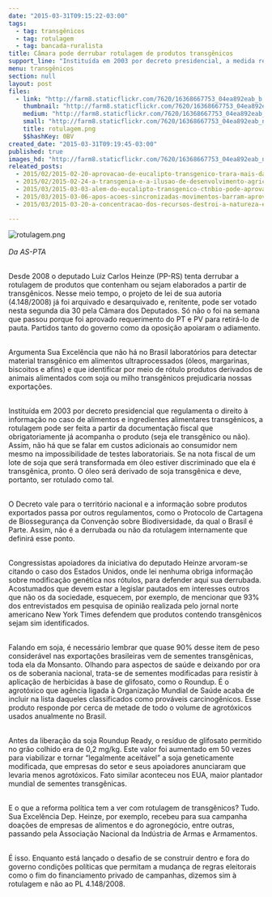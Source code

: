 ```yaml
---
date: "2015-03-31T09:15:22-03:00"
tags:
  - tag: transgênicos
  - tag: rotulagem
  - tag: bancada-ruralista
title: Câmara pode derrubar rotulagem de produtos transgênicos
support_line: "Instituída em 2003 por decreto presidencial, a medida regulamenta o direito à informação no caso de alimentos e ingredientes alimentares transgênicos."
menu: transgênicos
section: null
layout: post
files:
  - link: "http://farm8.staticflickr.com/7620/16368667753_04ea892eab_b.jpg"
    thumbnail: "http://farm8.staticflickr.com/7620/16368667753_04ea892eab_t.jpg"
    medium: "http://farm8.staticflickr.com/7620/16368667753_04ea892eab_z.jpg"
    small: "http://farm8.staticflickr.com/7620/16368667753_04ea892eab_n.jpg"
    title: rotulagem.png
    $$hashKey: 0BV
created_date: "2015-03-31T09:19:45-03:00"
published: true
images_hd: "http://farm8.staticflickr.com/7620/16368667753_04ea892eab_n.jpg"
releated_posts:
  - 2015/02/2015-02-20-aprovacao-de-eucalipto-transgenico-trara-mais-danos-ambientais-afirma-especialista.md
  - 2015/02/2015-02-24-a-transgenia-e-a-ilusao-de-desenvolvimento-agricola-da-america-do-sul.md
  - 2015/03/2015-03-03-alem-do-eucalipto-transgenico-ctnbio-pode-aprovar-agrotoxicos-do-agente-laranja.md
  - 2015/03/2015-03-06-apos-acoes-sincronizadas-movimentos-barram-aprovacao-do-eucalipto-transgenico.md
  - 2015/03/2015-03-20-a-concentracao-dos-recursos-destroi-a-natureza-e-coloca-vidas-humanas-em-risco-afirma-shiva.md

---
```

<p><img alt="rotulagem.png" src="http://farm8.staticflickr.com/7620/16368667753_04ea892eab_b.jpg" /><br />
<br />
<em>Da AS-PTA</em></p>

<p><br />
Desde 2008 o deputado Luiz Carlos Heinze (PP-RS) tenta derrubar a rotulagem de produtos que contenham ou sejam elaborados a partir de transg&ecirc;nicos. Nesse meio tempo, o projeto de lei de sua autoria (4.148/2008) j&aacute; foi arquivado e desarquivado e, renitente, pode ser votado nesta segunda dia 30 pela C&acirc;mara dos Deputados. S&oacute; n&atilde;o o foi na semana que passou porque foi aprovado requerimento do PT e PV para retir&aacute;-lo de pauta. Partidos tanto do governo como da oposi&ccedil;&atilde;o apoiaram o adiamento.</p>

<p><br />
Argumenta Sua Excel&ecirc;ncia que n&atilde;o h&aacute; no Brasil laborat&oacute;rios para detectar material transg&ecirc;nico em alimentos ultraprocessados (&oacute;leos, margarinas, biscoitos e afins) e que identificar por meio de r&oacute;tulo produtos derivados de animais alimentados com soja ou milho transg&ecirc;nicos prejudicaria nossas exporta&ccedil;&otilde;es.</p>

<p><br />
Institu&iacute;da em 2003 por decreto presidencial que regulamenta o direito &agrave; informa&ccedil;&atilde;o no caso de alimentos e ingredientes alimentares transg&ecirc;nicos, a rotulagem pode ser feita a partir da documenta&ccedil;&atilde;o fiscal que obrigatoriamente j&aacute; acompanha o produto (seja ele transg&ecirc;nico ou n&atilde;o). Assim, n&atilde;o h&aacute; que se falar em custos adicionais ao consumidor nem mesmo na impossibilidade de testes laboratoriais. Se na nota fiscal de um lote de soja que ser&aacute; transformada em &oacute;leo estiver discriminado que ela &eacute; transg&ecirc;nica, pronto. O &oacute;leo ser&aacute; derivado de soja transg&ecirc;nica e deve, portanto, ser rotulado como tal.</p>

<p><br />
O Decreto vale para o territ&oacute;rio nacional e a informa&ccedil;&atilde;o sobre produtos exportados passa por outros regulamentos, como o Protocolo de Cartagena de Biosseguran&ccedil;a da Conven&ccedil;&atilde;o sobre Biodiversidade, da qual o Brasil &eacute; Parte. Assim, n&atilde;o &eacute; a derrubada ou n&atilde;o da rotulagem internamente que definir&aacute; esse ponto.</p>

<p><br />
Congressistas apoiadores da iniciativa do deputado Heinze arvoram-se citando o caso dos Estados Unidos, onde lei nenhuma obriga informa&ccedil;&atilde;o sobre modifica&ccedil;&atilde;o gen&eacute;tica nos r&oacute;tulos, para defender aqui sua derrubada. Acostumados que devem estar a legislar pautados em interesses outros que n&atilde;o os da sociedade, esquecem, por exemplo, de mencionar que 93% dos entrevistados em pesquisa de opini&atilde;o realizada pelo jornal norte americano New York Times defendem que produtos contendo transg&ecirc;nicos sejam sim identificados.</p>

<p><br />
Falando em soja, &eacute; necess&aacute;rio lembrar que quase 90% desse item de peso consider&aacute;vel nas exporta&ccedil;&otilde;es brasileiras vem de sementes transg&ecirc;nicas, toda ela da Monsanto. Olhando para aspectos de sa&uacute;de e deixando por ora os de soberania nacional, trata-se de sementes modificadas para resistir &agrave; aplica&ccedil;&atilde;o de herbicidas &agrave; base de glifosato, como o Roundup. &Eacute; o agrot&oacute;xico que ag&ecirc;ncia ligada &agrave; Organiza&ccedil;&atilde;o Mundial de Sa&uacute;de acaba de incluir na lista daqueles classificados como prov&aacute;veis carcinog&ecirc;nicos. Esse produto responde por cerca de metade de todo o volume de agrot&oacute;xicos usados anualmente no Brasil.</p>

<p><br />
Antes da libera&ccedil;&atilde;o da soja Roundup Ready, o res&iacute;duo de glifosato permitido no gr&atilde;o colhido era de 0,2 mg/kg. Este valor foi aumentado em 50 vezes para viabilizar e tornar &ldquo;legalmente aceit&aacute;vel&rdquo; a soja geneticamente modificada, que empresas do setor e seus apoiadores anunciaram que levaria menos agrot&oacute;xicos. Fato similar aconteceu nos EUA, maior plantador mundial de sementes transg&ecirc;nicas.</p>

<p><br />
E o que a reforma pol&iacute;tica tem a ver com rotulagem de transg&ecirc;nicos? Tudo. Sua Excel&ecirc;ncia Dep. Heinze, por exemplo, recebeu para sua campanha doa&ccedil;&otilde;es de empresas de alimentos e do agroneg&oacute;cio, entre outras, passando pela Associa&ccedil;&atilde;o Nacional da Ind&uacute;stria de Armas e Armamentos.</p>

<p><br />
&Eacute; isso. Enquanto est&aacute; lan&ccedil;ado o desafio de se construir dentro e fora do governo condi&ccedil;&otilde;es pol&iacute;ticas que permitam a mudan&ccedil;a de regras eleitorais como o fim do financiamento privado de campanhas, dizemos sim &agrave; rotulagem e n&atilde;o ao PL 4.148/2008.</p>
